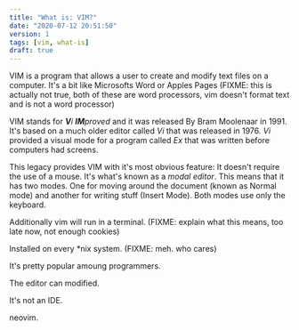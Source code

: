 ```yaml
---
title: "What is: VIM?"
date: "2020-07-12 20:51:50"
version: 1
tags: [vim, what-is]
draft: true
---
```


VIM is a program that allows a user to create and modify text files on a
computer. It's a bit like Microsofts Word or Apples Pages (FIXME: this is
actually not true, both of these are word processors, vim doesn't format text
and is not a word processor)

VIM stands for ***V****i* ***IM****proved* and it was released By Bram
Moolenaar in 1991. It's based on a much older editor called *Vi* that was
released in 1976. *Vi* provided a visual mode for a program called *Ex* that
was written before computers had screens.

This legacy provides VIM with it's most obvious feature: It doesn't require
the use of a mouse. It's what's known as a *modal editor*. This means that it
has two modes. One for moving around the document (known as Normal mode) and
another for writing stuff (Insert Mode). Both modes use only the keyboard.

Additionally vim will run in a terminal. (FIXME: explain what this means, too
late now, not enough cookies)

Installed on every \*nix system. (FIXME: meh. who cares)

It's pretty popular amoung programmers. 

The editor can modified.

It's not an IDE.

neovim.
